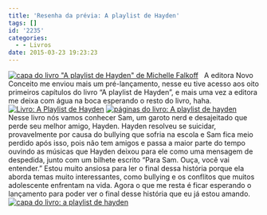 ```yaml
---
title: 'Resenha da prévia: A playlist de Hayden'
tags: []
id: '2235'
categories:
  - - Livros
date: 2015-03-23 19:23:23
---
```


[![capa do livro "A playlist de Hayden" de Michelle Falkoff](http://natalia.blog.br/wp-content/uploads/2015/03/DSC03635-1024x768.jpg)](http://natalia.blog.br/wp-content/uploads/2015/03/DSC03635.jpg)   A editora Novo Conceito me enviou mais um pré-lançamento, nesse eu tive acesso aos oito primeiros capítulos do livro “A playlist de Hayden”, e mais uma vez a editora me deixa com água na boca esperando o resto do livro, haha. [![Livro: A Playlist de Hayden](http://natalia.blog.br/wp-content/uploads/2015/03/DSC03627-1024x768.jpg)](http://natalia.blog.br/wp-content/uploads/2015/03/DSC03627.jpg) [![páginas do livro: A playlist de hayden](http://natalia.blog.br/wp-content/uploads/2015/03/DSC03632-1024x768.jpg)](http://natalia.blog.br/wp-content/uploads/2015/03/DSC03632.jpg)   Nesse livro nós vamos conhecer Sam, um garoto nerd e desajeitado que perde seu melhor amigo, Hayden. Hayden resolveu se suicidar, provavelmente por causa do bullying que sofria na escola e Sam fica meio perdido após isso, pois não tem amigos e passa a maior parte do tempo ouvindo as músicas que Hayden deixou para ele como uma mensagem de despedida, junto com um bilhete escrito “Para Sam. Ouça, você vai entender.” Estou muito ansiosa para ler o final dessa história porque ela aborda temas muito interessantes, como bullying e os conflitos que muitos adolescente enfrentam na vida. Agora o que me resta é ficar esperando o lançamento para poder ver o final desse história que eu já estou amando. [![capa do livro: a playlist de hayden](http://natalia.blog.br/wp-content/uploads/2015/03/DSC03626-1024x768.jpg)](http://natalia.blog.br/wp-content/uploads/2015/03/DSC03626.jpg)